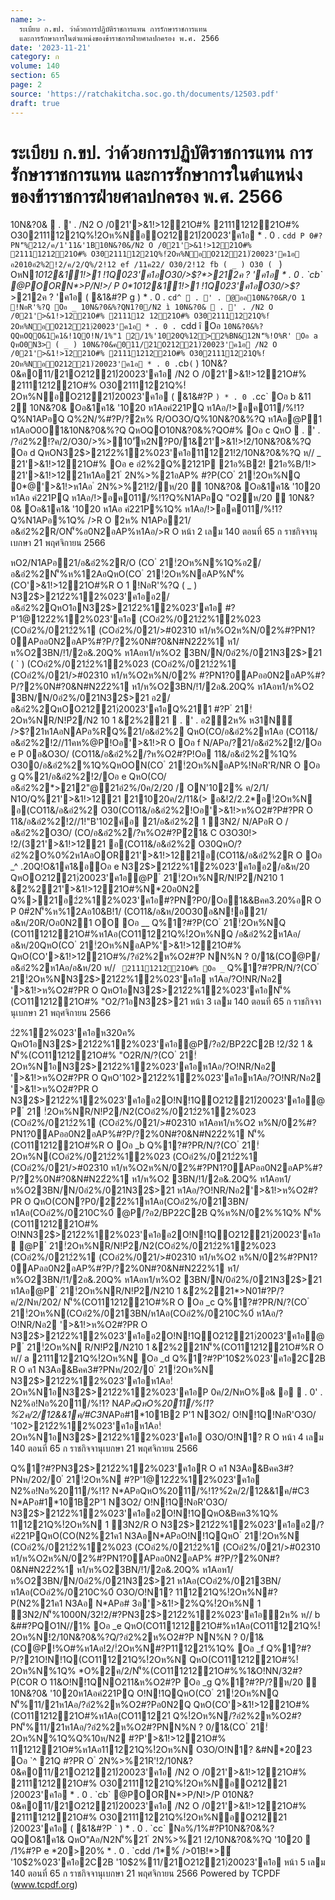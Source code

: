 ```yaml
---
name: >-
  ระเบียบ ก.ขป. ว่าด้วยการปฏิบัติราชการแทน การรักษาราชการแทน
  และการรักษาการในตำแหน่งของข้าราชการฝ่ายศาลปกครอง พ.ศ. 2566
date: '2023-11-21'
category: ก
volume: 140
section: 65
page: 2
source: 'https://ratchakitcha.soc.go.th/documents/12503.pdf'
draft: true
---
```


# ระเบียบ ก.ขป. ว่าด้วยการปฏิบัติราชการแทน การรักษาราชการแทน และการรักษาการในตำแหน่งของข้าราชการฝ่ายศาลปกครอง พ.ศ. 2566

10N&?0&  . ' . /N2 O /021'>&1!>1221O#% 2111121221O#% O3021111221Q%!ํ2Oห%NอO21221)่20023'ค1อ * . 0 . `cdd P 0#?PN'็%212/ค/1'11&'1B10N&?0&/N2 O /021'>&1!>1221O#% 2111121221O#% O3021111221Q%!ํ2Oห%NอO21221)่20023'ค1อ อ2010อํ2%2!2/ค/2/Q%/2!12 ef /11ค22/ O30/2!12 fb ( _ ) O30 ( ` ) OหN*1012&11!>1 !1Q023'ค1อO30/>$?*>212ค ? 'ค1อ * . 0 . `cb` @POORN*>P/N!>/ P 0*1012&11!>1 !1Q023'ค1อO30/>$?*>212ค ? 'ค1อ ( &1&#?P g ) * . 0 . `cd^  . ' . @ออ10N&?0&R/O 1 !NอR'%?Q Oอ _ 10N&?0&%?QN1?0/N2 ì 10N&?0&  . ' . /N2 O /021'>&1!>1221O#% 211112 1221O#% O3021111221Q%!ํ2Oห%NอO21221)่20023'ค1อ * . 0 . `cdd î Oอ ` 10N&?0&%?QQหOQO&1ค1&!1QO!N/1%"1 2/1%'1020Q%12>2%BN&12N'็%!O%R' Oอ a QหO0N3> ( _ ) 10N&?0&ค011/21O21221)่20023'ค1อ /N2 O /021'>&1!>1221O#% 2111121221O#% O3021111221Q%!ํ2Oห%NอO21221)่20023'ค1อ * . 0 . `cb` ( ` ) 10N&?0&ค011/21O21221)่20023'ค1อ /N2 O /021'>&1!>1221O#% 2111121221O#% O3021111221Q%!ํ2Oห%NอO21221)่20023'ค1อ ( &1&#?P ` ) * . 0 . `cc` Oอ b &11 2 10N&?0& Oอ&1ค1& '1020 ห1Aอคํ221PQ ห1Aอ/!>อค011/%!1? Q%N1APอQ Q%2N/%#?P/?ํ2ห% R/OO3O/Q%10N&?0&%?Q ห1Aอ@P1 ห1AอO0O1&10N&?0&%?Q QหOQO10N&?0&%?QO#% Oอ c QหO  . ' . /?อํ2%2!?ค/2/O30/>%>10'ัห2N?P0/1&21'>&1!>!2/10N&?0&%?Q Oอ d QหON32$>212ํ2%12%023'ค1อ111221!2/10N&?0&%?Q ห// _ 21'>&1!>1221O#% Oอ e อํ2%2Q%2121P 21อ%B2! 21อ%B/1!> 21'>&1!>1221ห1Aอ21 ํ 2N%>%21อAP% #?P(CO ํ 21!ํ2Oห%NQ 0*@'>&1!>ห1Aอ ํ 2N%>%21!2/ห/20  10N&?0& Oอ&1ค1& '1020 ห1Aอ คํ221PQ ห1Aอ/!>อค011/%!1?Q%N1APอQ "O2ห/20  10N&?0& Oอ&1ค1& '1020 ห1Aอ คํ221P%1Q% ห1Aอ/!>อค011/%!1?Q%N1APอ%1Q% />R O ํ2ห% N1APอ21/อ&อํ2%2R/ON'็%อ0N2อAP%ห1Aอ/>R O หน้า 2 เลม 140 ตอนที่ 65 ก ราชกิจจานุเบกษา 21 พฤศจิกายน 2566

หO2/N1APอ21/อ&อํ2%2R/O (CO ํ 21!ํ2Oห%N%1Q%อ2/อ&อํ2%2N'็%ห%12AอQหO(CO ํ 21!ํ2Oห%NอAP%N'็% (CO'>&1!>1221O#%R O 1 !NอR'%?Q ( _ ) N32$>212ํ2%12%023'ค1ออ2/อ&อํ2%2QหO1อN32$>212ํ2%12%023'ค1อ #?P'1@122ํ2%12%023'ค1อ (COอํ2%/0212ํ2%12%023 (COอํ2%/0212ํ2%1 (COอํ2%/021/>#02310 ห1/ห%O2ห%N/02%#?PN1?0APออ0N2อAP%#?P/?2%0N#?0&N#N22ํ2%1 ห1/ห%O23BN/!1/2อ&.20Q% ห1Aอห1/ห%O2 3BN/N/0อํ2%/021N32$>21 ( ` ) (COอํ2%/0212ํ2%12%023 (COอํ2%/0212ํ2%1 (COอํ2%/021/>#02310 ห1/ห%O2ห%N/02% #?PN1?0APออ0N2อAP%#?P/?2%0N#?0&N#N22ํ2%1 ห1/ห%O23BN/!1/2อ&.20Q% ห1Aอห1/ห%O2 3BN/N/0อํ2%/021N32$>21 อ2/อ&อํ2%2QหOO21221)่20023'ค1อQ%211 #?P ํ 21!ํ2Oห%NR/N!Pํ2/N2 10 1 &ํ2%221  . ' . อ2ํ2ห% ห31N์ />$?21ห1AอNAPอ%RQ%21/อ&อํ2%2 QหO(CO/อ&อํ2%2ห1Aอ (CO11&/อ&อํ2%2!2//11คห%@P!Oอ'>&1!>R O Oอ f N/APอ/?21/อ&อํ2%2!2/Oอ e P 0อ&O3O/ (CO11&/อ&อํ2%2/?ห%O2#?P!Oอ 11&/อ&อํ2%2%1Q% O300/อ&อํ2%2%1Q%QหOON(CO ํ 21!ํ2Oห%NอAP%!NอR'R/NR O Oอ g Q%21/อ&อํ2%2!2/Oอ e QหO(CO/อ&อํ2%2*>212"@21อํ2%/0ค/2/20 / ON'102% ค/2/1/ N1O/Q%21'>&1!>1221 211020ค/2/11&(> อ&!2/2.2*อ!ํ2Oห%N อ(CO11&/อ&อํ2%2 O30(CO11&/อ&อํ2%2!Oอ'>&1!>ห%O2#?P#?PR O 11&/อ&อํ2%2!2//1!"B'102ค์อ 21/อ&อํ2%2 1 3N2/ N/APอR O /อ&อํ2%2O3O/ (CO/อ&อํ2%2/?ห%O2#?Pํ21& C O3O30!> !2/(321'>&1!>1221 อ(CO11&/อ&อํ2%2 O30QหO/?อํ2%2O%0%ํ2ห1AอOOR21'>&1!>1221อ(CO11&/อ&อํ2%2R O Oอ _^ .20Q!O&1ค1&อOอ e N32$>212ํ2%12%023'ค1ออ2/อ&ห/20 QหOO21221)่20023'ค1อ@P ํ 21!ํ2Oห%NR/N!Pํ2/N210 1 &ํ2%221'>&1!>1221O#%N*20อ0N2 Q%>21อ2ํ2%12%023'ค1อ#?PN?P0/Oอ1&&Bคค3.20%อR O P 0#ํ2N'็%ห%12Aอ10&B!1/ (CO11&/อ&ห/20O30อ&N!อ21/อ&ห/20R/Oอ0N21 OO Oอ __ Q%1?#?P(CO ํ 21!ํ2Oห%NQ (CO11121221O#%ห1Aอ(CO111221Q%!ํ2Oห%NQ /อ&อํ2%2ห1Aอ/อ&ห/20QหO(CO ํ 21!ํ2Oห%NอAP%'>&1!>1221O#% QหO(CO'>&1!>1221O#%/?อํ2%2ห%O2#?P NN%N ? 0/1&(CO@P/อ&อํ2%2ห1Aอ/อ&ห/20 ห// ` 2111121221O#% Oอ _` Q%1?#?PR/N/?(CO ํ 21!ํ2Oห%NN32$>212ํ2%12%023'ค1อ ห1Aอ/?O!NR/Nอ2 '>&1!>ห%O2#?PR O QหO1อN32$>212ํ2%12%023'ค1อN'็%(CO11121221O#% "O2/?1อN32$>21 หน้า 3 เลม 140 ตอนที่ 65 ก ราชกิจจานุเบกษา 21 พฤศจิกายน 2566

2ํ2%12%023'ค1อห320ค% QหO1อN32$>212ํ2%12%023'ค1อ@P/?อ2/BP22C2B !2/3ํ2 1 & N'็%(CO11121221O#% "O2R/N/?(CO ํ 21!ํ2Oห%N1อN32$>212ํ2%12%023'ค1อห1Aอ/?O!NR/Nอ2 '>&1!>ห%O2#?PR O QหO'10$2%023'ค1อ2C2B O!N!1QO21221)่20023'ค1อ#?PNหO%2/ค/1 N*APอค/2/Nห/202/ON2111&(> อ&21'>&1!>1221Q%2ํ2%12%023'ค1อ@P ํ 21!ํ2Oห%NR/N!Pํ2/N2 (COอํ2%/0212ํ2%12%023 (COอํ2%/0212ํ2%1 (COอํ2%/021/>#02310 ห1Aอห1/ห%O2ห%N/02%#?PN1?0APอ อ0N2อAP%#?P/?2%0N#?0&N#N22ํ2%1 N'็%(CO11121221O#% Oอ _a Q%1?#?PR/N/?(CO ํ 21!ํ2Oห%N1อN32$>212ํ2%12%023'ค1อห1Aอ/?O!NR/Nอ2 '>&1!>ห%O2#?PR O N32$>212ํ2%12%023'ค1ออ2O!N!1QO21221)่20023'ค1อ@P ํ 21 !ํ2Oห%NR/N!Pํ2/N2(COอํ2%/0212ํ2%12%023 (COอํ2%/0212ํ2%1 (COอํ2%/021/>#02310 ห1Aอห1/ห%O2 ห%N/02%#?PN1?0APออ0N2อAP%#?P/?2%0N#?0&N#N22ํ2%1 N'็%(CO11121221O#%R O Oอ _b Q%1?#?PR/N/?(CO ํ 21!ํ2Oห%N(COอํ2%/0212ํ2%12%023 (COอํ2%/0212ํ2%1 (COอํ2%/021/>#02310 ห1/ห%O2ห%N/02%#?PN1?0APออ0N2อAP%#?P/?2%0N#?0&N#N22ํ2%1 ห1/ห%O2 3BN/!1/2อ&.20Q% ห1Aอห1/ห%O23BN/N/0อํ2%/021N32$>21 ห1Aอ/?O!NR/Nอ2'>&1!>ห%O2#?PR O QหO(CON?P0/22ํ2%1ห1Aอ(COอํ2%/0213BN/ห1Aอ(COอํ2%/0210C%0์ @P/?อ2/BP22C2B Q%ห%N/02%%1Q% N'็%(CO11121221O#% O!NN32$>212ํ2%12%023'ค1ออ2O!N!1QO21221)่20023'ค1อ @P ํ 21!ํ2Oห%NR/N!Pํ2/N2(COอํ2%/0212ํ2%12%023 (COอํ2%/0212ํ2%1 (COอํ2%/021/>#02310 ห1/ห%O2 ห%N/02%#?PN1?0APออ0N2อAP%#?P/?2%0N#?0&N#N22ํ2%1 ห1/ห%O23BN/!1/2อ&.20Q% ห1Aอห1/ห%O2 3BN/N/0อํ2%/021N32$>21 ห1Aอ@P ํ 21!ํ2Oห%NR/N!Pํ2/N210 1 &ํ2%221*>N01#?P/?ค/2/Nห/202/ N'็%(CO11121221O#%R O Oอ _c Q%1?#?PR/N/?(CO ํ 21!ํ2Oห%N(COอํ2%/0213BN/ห1Aอ(COอํ2%/0210C%0์ ห1Aอ/?O!NR/Nอ2 '>&1!>ห%O2#?PR O N32$>212ํ2%12%023'ค1ออ2O!N!1QO21221)่20023'ค1อ@P ํ 21!ํ2Oห%N R/N!Pํ2/N210 1 &ํ2%221N'็%(CO11121221O#%R O ห// a 21111221Q%!ํ2Oห%N Oอ _d Q%1?#?P'10$2%023'ค1อ2C2B R O ค1 N3Aอ&Bคค3#?PNห/202/0 ํ 21!ํ2Oห%N N32$>212ํ2%12%023'ค1อห1Aอ!ํ2Oห%N1อN32$>212ํ2%12%023'ค1อP 0ค/2/NหO%อ& อ  . 0' . N2%อ!Nอ%2011/%!1? N*APอQหO%2011/%!1?%ํ2ค/2/12&&1ค/#C3N*APอ#1*101B2 P'1 N3O2/ O!N!1Q!NอR'O3O/ '10$2%023'ค1อ2C2B อ2O!N!1QQหO&Bคค3 1 3N2/111221 Q%!ํ2Oห%NN32$>212ํ2%12%023'ค1อห1Aอ!ํ2Oห%N1อN32$>212ํ2%12%023'ค1อ O3O/O!N1? R O หน้า 4 เลม 140 ตอนที่ 65 ก ราชกิจจานุเบกษา 21 พฤศจิกายน 2566

Q%1?#?PN32$>212ํ2%12%023'ค1อR O ค1 N3Aอ&Bคค3#?PNห/202/0 ํ 21!ํ2Oห%N #?P'1@122ํ2%12%023'ค1อ N2%อ!Nอ%2011/%!1? N*APอQหO%2011/%!1?%ํ2ค/2/12&&1ค/#C3 N*APอ#1*101B2P'1 N3O2/ O!N!1Q!NอR'O3O/ N32$>212ํ2%12%023'ค1ออ2O!N!1QQหO&Bคค3%1Q% 111221Q%!ํ2Oห%N 1 3N2/R O N32$>212ํ2%12%023'ค1ออ2/?คํ221PQหO(CO(N2%21ค1 N3AอN*APอO!N!1QQหO ํ 21!ํ2Oห%N (COอํ2%/0212ํ2%12%023 (COอํ2%/0212ํ2%1 (COอํ2%/021/>#02310 ห1/ห%O2ห%N/02%#?PN1?0APออ0N2อAP% #?P/?2%0N#?0&N#N22ํ2%1 ห1/ห%O23BN/!1/2อ&.20Q% ห1Aอห1/ห%O23BN/N/0อํ2%/021N32$>21 ห1Aอ(COอํ2%/0213BN/ห1Aอ(COอํ2%/0210C%0์ O3O/O!N1? 111221Q%!ํ2Oห%N#?P(N2%21ค1 N3Aอ N*APอ# 3อ'>&1!>2%Q%!ํ2Oห%N 1 3N2/N'็%1000N/32!2/#?PN32$>212ํ2%12%023'ค1อํ2ห% ห// b &##?PQO1N//1% Oอ _e QหO(CO11121221O#%ห1Aอ(CO111221Q%!ํ2Oห%N!2/10N&?0&%?Q/?อํ2%2ห%O2#?P NN%N ? 0/1&(CO@P!%O#%ห1Aอ!2/!ํ2Oห%N#?P111221%1Q% Oอ _f Q%1?#?P/?21O!N!1Q(CO111221Q%!ํ2Oห%N QหO(CO11121221O#%!ํ2Oห%N%1Q% *O%2ค/2/N'็%(CO11121221O#%%1&O!NN/32#?P(COR O 11&O!N!1QNO211&ห%O2#?P Oอ _g Q%1?#?P/?ห/20  10N&?0& '1020ห1Aอคํ221PQ O!N!1QQหO(CO ํ 21!ํ2Oห%NQ N'็%11/21ห1Aอ/?อํ2%2ห%O2#?Pอ0N2Q QหO(CO'>&1!>1221O#% (CO11121221O#%ห1Aอ(CO111221 Q%!ํ2Oห%N/?อํ2%2ห%O2#?PN'็%11/21ห1Aอ/?อํ2%2ห%O2#?PNN%N ? 0/1&(CO ํ 21!ํ2Oห%N%1Q%Q%10ห/N2 #?P'>&1!>1221O#% 11121221O#%ห1Aอ111221Q%!ํ2Oห%N O3O/O!N1? &#N*2023 Oอ `^ 21Q #?PR O ํ 2N%>%21R'!2/10N&?0&ค011/21O21221)่20023'ค1อ /N2 O /021'>&1!>1221O#% 2111121221O#% O3021111221Q%!ํ2Oห%NอO21221 )่20023'ค1อ * . 0 . `cb` @POORN*>P/N!>/P 010N&?0&ค011/21O21221)่20023'ค1อ /N2 O /021'>&1!>1221O#% 2111121221O#% O3021111221Q%!ํ2Oห%NอO21221 )่20023'ค1อ ( &1&#?P ` ) * . 0 . `cc` Nอ%/1%#?P10N&?0&%?QQO&1ค1& QหO"Aอ/N2N'็%21 ํ 2N%>%21 !2/10N&?0&%?Q '1020  /1%#?P e *20>20% * . 0 . `cdd /1*%์ />01B!*>์ '10$2%023'ค1อ2C2B '10$2%11/21O21221)่20023'ค1อ หน้า 5 เลม 140 ตอนที่ 65 ก ราชกิจจานุเบกษา 21 พฤศจิกายน 2566 Powered by TCPDF (www.tcpdf.org)
